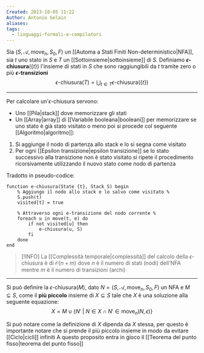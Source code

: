 ```yaml
---
Created: 2023-10-05 11:22
Author: Antonio Gelain
aliases: 
tags:
  - linguaggi-formali-e-compilatori
---
```


Sia ($S, \mathcal{A}, \text{move}_{n}, S_{0}, F$) un [[Automa a Stati Finiti Non-deterministico|NFA]], sia $t$ uno stato in $S$ e $T$ un [[Sottoinsieme|sottoinsieme]] di $S$.
Definiamo **$\epsilon$-chiusura**($\{ t \}$) l'insieme di stati in $S$ che sono raggiungibili da $t$ tramite zero o più **$\epsilon$-transizioni**
$$\epsilon\text{-chiusura}(T) = \bigcup_{t \in T} \epsilon\text{-chiusura}(\{ t \})$$

---

Per calcolare un'$\epsilon$-chiusura servono:
- Uno [[Pila|stack]] dove memorizzare gli stati
- Un [[Array|array]] di [[Variabile booleana|booleani]] per memorizzare se uno stato è già stato visitato o meno
poi si procede col seguente [[Algoritmo|algoritmo]]:
1. Si aggiunge il nodo di partenza allo stack e lo si segna come visitato
2. Per ogni [[Epsilon transizione|epsilon transizione]] se lo stato successivo alla transizione non è stato visitato si ripete il procedimento ricorsivamente utilizzando il nuovo stato come nodo di partenza

Tradotto in pseudo-codice:
```
function e-chiusura(State {t}, Stack S) begin
    % Aggiungo il nodo allo stack e lo salvo come visitato %
    S.push(t)
    visited[t] = true
    
    % Attraverso ogni e-transizione del nodo corrente %
    foreach u in move(t, e) do
        if not visited[u] then
            e-chiusura(u, S)
        fi
    done
end
```

> [!INFO] La [[Complessità temporale|complessità]] del calcolo della $\epsilon$-chiusura è di $\mathcal{O}(n + m)$ dove $n$ è il numero di stati (nodi) dell'NFA mentre $m$ è il numero di transizioni (archi)

---

Si può definire la $\epsilon$-chiusura($M$), dato $N = (S, \mathcal{A}, \text{move}_{n}, S_{0}, F)$ un NFA e $M \subseteq S$, come il **più piccolo** insieme di $X \subseteq S$ tale che $X$ è una soluzione alla seguente equazione:
$$X = M \cup \{ N'\ |\ N \in X \cap N' \in \text{move}_{n}(N, \epsilon) \}$$

Si può notare come la definizione di $X$ dipenda da $X$ stessa, per questo è importante notare che si prende il più piccolo insieme in modo da evitare [[Ciclo|cicli]] infiniti
A questo proposito entra in gioco il [[Teorema del punto fisso|teorema del punto fisso]]